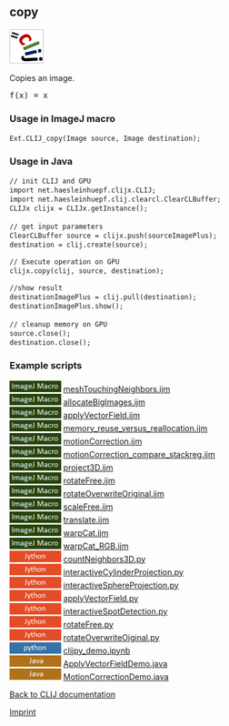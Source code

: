 ## copy
![Image](images/mini_clij1_logo.png)

Copies an image.

<pre>f(x) = x</pre>

### Usage in ImageJ macro
```
Ext.CLIJ_copy(Image source, Image destination);
```


### Usage in Java
```
// init CLIJ and GPU
import net.haesleinhuepf.clijx.CLIJ;
import net.haesleinhuepf.clij.clearcl.ClearCLBuffer;
CLIJx clijx = CLIJx.getInstance();

// get input parameters
ClearCLBuffer source = clijx.push(sourceImagePlus);
destination = clij.create(source);
```

```
// Execute operation on GPU
clijx.copy(clij, source, destination);
```

```
//show result
destinationImagePlus = clij.pull(destination);
destinationImagePlus.show();

// cleanup memory on GPU
source.close();
destination.close();
```




### Example scripts
<a href="https://github.com/clij/clij-advanced-filters/blob/master/src/main/macro/"><img src="images/language_macro.png" height="20"/></a> [meshTouchingNeighbors.ijm](https://github.com/clij/clij-advanced-filters/blob/master/src/main/macro/meshTouchingNeighbors.ijm)  
<a href="https://github.com/clij/clij-docs/blob/master/src/main/macro/"><img src="images/language_macro.png" height="20"/></a> [allocateBigImages.ijm](https://github.com/clij/clij-docs/blob/master/src/main/macro/allocateBigImages.ijm)  
<a href="https://github.com/clij/clij-docs/blob/master/src/main/macro/"><img src="images/language_macro.png" height="20"/></a> [applyVectorField.ijm](https://github.com/clij/clij-docs/blob/master/src/main/macro/applyVectorField.ijm)  
<a href="https://github.com/clij/clij-docs/blob/master/src/main/macro/"><img src="images/language_macro.png" height="20"/></a> [memory_reuse_versus_reallocation.ijm](https://github.com/clij/clij-docs/blob/master/src/main/macro/memory_reuse_versus_reallocation.ijm)  
<a href="https://github.com/clij/clij-docs/blob/master/src/main/macro/"><img src="images/language_macro.png" height="20"/></a> [motionCorrection.ijm](https://github.com/clij/clij-docs/blob/master/src/main/macro/motionCorrection.ijm)  
<a href="https://github.com/clij/clij-docs/blob/master/src/main/macro/"><img src="images/language_macro.png" height="20"/></a> [motionCorrection_compare_stackreg.ijm](https://github.com/clij/clij-docs/blob/master/src/main/macro/motionCorrection_compare_stackreg.ijm)  
<a href="https://github.com/clij/clij-docs/blob/master/src/main/macro/"><img src="images/language_macro.png" height="20"/></a> [project3D.ijm](https://github.com/clij/clij-docs/blob/master/src/main/macro/project3D.ijm)  
<a href="https://github.com/clij/clij-docs/blob/master/src/main/macro/"><img src="images/language_macro.png" height="20"/></a> [rotateFree.ijm](https://github.com/clij/clij-docs/blob/master/src/main/macro/rotateFree.ijm)  
<a href="https://github.com/clij/clij-docs/blob/master/src/main/macro/"><img src="images/language_macro.png" height="20"/></a> [rotateOverwriteOriginal.ijm](https://github.com/clij/clij-docs/blob/master/src/main/macro/rotateOverwriteOriginal.ijm)  
<a href="https://github.com/clij/clij-docs/blob/master/src/main/macro/"><img src="images/language_macro.png" height="20"/></a> [scaleFree.ijm](https://github.com/clij/clij-docs/blob/master/src/main/macro/scaleFree.ijm)  
<a href="https://github.com/clij/clij-docs/blob/master/src/main/macro/"><img src="images/language_macro.png" height="20"/></a> [translate.ijm](https://github.com/clij/clij-docs/blob/master/src/main/macro/translate.ijm)  
<a href="https://github.com/clij/clij-docs/blob/master/src/main/macro/"><img src="images/language_macro.png" height="20"/></a> [warpCat.ijm](https://github.com/clij/clij-docs/blob/master/src/main/macro/warpCat.ijm)  
<a href="https://github.com/clij/clij-docs/blob/master/src/main/macro/"><img src="images/language_macro.png" height="20"/></a> [warpCat_RGB.ijm](https://github.com/clij/clij-docs/blob/master/src/main/macro/warpCat_RGB.ijm)  
<a href="https://github.com/clij/clij-advanced-filters/blob/master/src/main/jython/"><img src="images/language_jython.png" height="20"/></a> [countNeighbors3D.py](https://github.com/clij/clij-advanced-filters/blob/master/src/main/jython/countNeighbors3D.py)  
<a href="https://github.com/clij/clij-advanced-filters/blob/master/src/main/jython/"><img src="images/language_jython.png" height="20"/></a> [interactiveCylinderProjection.py](https://github.com/clij/clij-advanced-filters/blob/master/src/main/jython/interactiveCylinderProjection.py)  
<a href="https://github.com/clij/clij-advanced-filters/blob/master/src/main/jython/"><img src="images/language_jython.png" height="20"/></a> [interactiveSphereProjection.py](https://github.com/clij/clij-advanced-filters/blob/master/src/main/jython/interactiveSphereProjection.py)  
<a href="https://github.com/clij/clij-docs/blob/master/src/main/jython/"><img src="images/language_jython.png" height="20"/></a> [applyVectorField.py](https://github.com/clij/clij-docs/blob/master/src/main/jython/applyVectorField.py)  
<a href="https://github.com/clij/clij-docs/blob/master/src/main/jython/"><img src="images/language_jython.png" height="20"/></a> [interactiveSpotDetection.py](https://github.com/clij/clij-docs/blob/master/src/main/jython/interactiveSpotDetection.py)  
<a href="https://github.com/clij/clij-docs/blob/master/src/main/jython/"><img src="images/language_jython.png" height="20"/></a> [rotateFree.py](https://github.com/clij/clij-docs/blob/master/src/main/jython/rotateFree.py)  
<a href="https://github.com/clij/clij-docs/blob/master/src/main/jython/"><img src="images/language_jython.png" height="20"/></a> [rotateOverwriteOiginal.py](https://github.com/clij/clij-docs/blob/master/src/main/jython/rotateOverwriteOiginal.py)  
<a href="https://github.com/clij/clijpy/blob/master/python/"><img src="images/language_python.png" height="20"/></a> [clijpy_demo.ipynb](https://github.com/clij/clijpy/blob/master/python/clijpy_demo.ipynb)  
<a href="https://github.com/clij/clij-docs/blob/master/src/main/java/net/haesleinhuepf/clij/examples/"><img src="images/language_java.png" height="20"/></a> [ApplyVectorFieldDemo.java](https://github.com/clij/clij-docs/blob/master/src/main/java/net/haesleinhuepf/clij/examples/ApplyVectorFieldDemo.java)  
<a href="https://github.com/clij/clij-docs/blob/master/src/main/java/net/haesleinhuepf/clij/examples/"><img src="images/language_java.png" height="20"/></a> [MotionCorrectionDemo.java](https://github.com/clij/clij-docs/blob/master/src/main/java/net/haesleinhuepf/clij/examples/MotionCorrectionDemo.java)  


[Back to CLIJ documentation](https://clij.github.io/)

[Imprint](https://clij.github.io/imprint)
